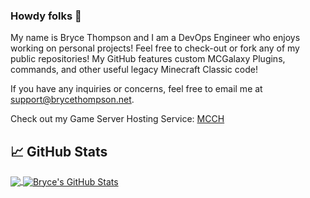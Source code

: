 ### Howdy folks 👋
My name is Bryce Thompson and I am a DevOps Engineer who enjoys working on personal projects! Feel free to check-out or fork any of my public repositories! My GitHub features custom MCGalaxy Plugins, commands, and other useful legacy Minecraft Classic code!

If you have any inquiries or concerns, feel free to email me at support@brycethompson.net.

Check out my Game Server Hosting Service: [MCCH](http://mcch.cc/)
## &#x1f4c8; GitHub Stats

<a href="https://github.com/brycemthompson/brycemthompson">
  <img align="center" src="https://github-readme-stats.vercel.app/api/top-langs/?username=brycemthompson&hide=java,html,tex&title_color=ffffff&text_color=c9cacc&icon_color=2bbc8a&bg_color=1d1f21&langs_count=3" />
</a>
<a href="https://github.com/brycemthompson/brycemthompson">
  <img align="center" src="https://github-readme-stats.vercel.app/api?username=brycemthompson&show_icons=true&line_height=27&count_private=true&title_color=ffffff&text_color=c9cacc&icon_color=2bbc8a&bg_color=1d1f21" alt="Bryce's GitHub Stats" />
</a>

<!--
**brycemthompson/brycemthompson** is a ✨ _special_ ✨ repository because its `README.md` (this file) appears on your GitHub profile.

Here are some ideas to get you started:

- 🔭 I’m currently working on ...
- 🌱 I’m currently learning ...
- 👯 I’m looking to collaborate on ...
- 🤔 I’m looking for help with ...
- 💬 Ask me about ...
- 📫 How to reach me: ...
- 😄 Pronouns: ...
- ⚡ Fun fact: ...
-->
